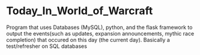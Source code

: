 # Today_In_World_of_Warcraft
Program that uses Databases (MySQL), python, and the flask framework to output the events(such as updates, expansion announcements, mythic race completion) that occured on this day (the current day). 
Basically a test/refresher on SQL databases
